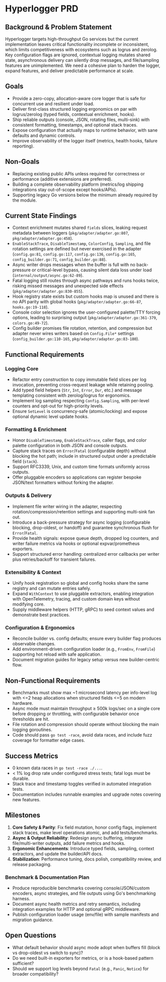 # Hyperlogger PRD

## Background & Problem Statement

Hyperlogger targets high-throughput Go services but the current implementation leaves critical functionality incomplete or inconsistent, which limits competitiveness with ecosystems such as logrus and zerolog. Key configuration flags are ignored, contextual logging mutates shared state, asynchronous delivery can silently drop messages, and file/sampling features are unimplemented. We need a cohesive plan to harden the logger, expand features, and deliver predictable performance at scale.

## Goals

- Provide a zero-copy, allocation-aware core logger that is safe for concurrent use and resilient under load.
- Deliver first-class structured logging ergonomics on par with logrus/zerolog (typed fields, contextual enrichment, hooks).
- Ship reliable outputs (console, JSON, rotating files, multi-sink) with consistent formatting, timestamps, and optional stack traces.
- Expose configuration that actually maps to runtime behavior, with sane defaults and dynamic controls.
- Improve observability of the logger itself (metrics, health hooks, failure reporting).

## Non-Goals

- Replacing existing public APIs unless required for correctness or performance (additive extensions are preferred).
- Building a complete observability platform (metrics/log shipping integrations stay out-of-scope except hooks/APIs).
- Supporting legacy Go versions below the minimum already required by the module.

## Current State Findings

- Context enrichment mutates shared `fields` slices, leaking request metadata between loggers (`pkg/adapter/adapter.go:807`, `pkg/adapter/adapter.go:458`).
- `EnableStackTrace`, `DisableTimestamp`, `ColorConfig`, `Sampling`, and file rotation settings are defined but never exercised in the adapter (`config.go:81`, `config.go:117`, `config.go:136`, `config.go:165`, `config_builder.go:71`, `config_builder.go:88`).
- Async writer drops messages when the buffer is full with no back-pressure or critical-level bypass, causing silent data loss under load (`internal/output/async.go:62-89`).
- Fatal logging still routes through async pathways and runs hooks twice, risking missed messages and unexpected side effects (`pkg/adapter/adapter.go:830-855`).
- Hook registry state exists but custom hooks map is unused and there is no API parity with global hooks (`pkg/adapter/adapter.go:66-87`, `hooks.go:19-118`).
- Console color selection ignores the user-configured palette/TTY forcing options, leading to surprising output (`pkg/adapter/adapter.go:361-379`, `colors.go:49-72`).
- Config builder promises file rotation, retention, and compression but adapter never wires writers based on `Config.File*` settings (`config_builder.go:110-165`, `pkg/adapter/adapter.go:83-180`).

## Functional Requirements

### Logging Core

- Refactor entry construction to copy immutable field slices per log invocation, preventing cross-request leakage while retaining pooling.
- Add typed field helpers (`Str`, `Int`, `Error`, `Dur`, etc.) and message templating consistent with zerolog/logrus for ergonomics.
- Implement log sampling respecting `Config.Sampling`, with per-level counters and opt-out for high-priority levels.
- Ensure `SetLevel` is concurrency-safe (atomic/locking) and expose optional dynamic level update hooks.

### Formatting & Enrichment

- Honor `DisableTimestamp`, `EnableStackTrace`, caller flags, and color palette configuration in both JSON and console outputs.
- Capture stack traces on `Error`/`Fatal` (configurable depth) without blocking the hot path; include in structured output under a predictable field (`stack`).
- Support RFC3339, Unix, and custom time formats uniformly across outputs.
- Offer pluggable encoders so applications can register bespoke JSON/text formatters without forking the adapter.

### Outputs & Delivery

- Implement file writer wiring in the adapter, respecting rotation/compression/retention settings and supporting multi-sink fan out.
- Introduce a back-pressure strategy for async logging (configurable blocking, drop-oldest, or handoff) and guarantee synchronous flush for `Error`/`Fatal`.
- Provide health signals: expose queue depth, dropped log counters, and writer failure metrics via hooks or optional expvar/prometheus exporters.
- Support structured error handling: centralized error callbacks per writer plus retries/backoff for transient failures.

### Extensibility & Context

- Unify hook registration so global and config hooks share the same registry and can mutate entries safely.
- Expand `WithContext` to use pluggable extractors, enabling integration with OpenTelemetry, tracing, and custom domain keys without modifying core.
- Supply middleware helpers (HTTP, gRPC) to seed context values and demonstrate best practices.

### Configuration & Ergonomics

- Reconcile builder vs. config defaults; ensure every builder flag produces observable changes.
- Add environment-driven configuration loader (e.g., `FromEnv`, `FromFile`) supporting hot reload with safe application.
- Document migration guides for legacy setup versus new builder-centric flow.

## Non-Functional Requirements

- Benchmarks must show max ~1 microsecond latency per info-level log with <=2 heap allocations when structured fields <=5 on modern hardware.
- Async mode must maintain throughput ≥ 500k logs/sec on a single core before dropping or throttling, with configurable behavior once thresholds are hit.
- File rotation and compression should operate without blocking the main logging goroutines.
- Code should pass `go test -race`, avoid data races, and include fuzz coverage for formatter edge cases.

## Success Metrics

- 0 known data races in `go test -race ./...`.
- < 1% log drop rate under configured stress tests; fatal logs must be durable.
- Stack trace and timestamp toggles verified in automated integration tests.
- Documentation includes runnable examples and upgrade notes covering new features.

## Milestones

1. **Core Safety & Parity**: Fix field mutation, honor config flags, implement stack traces, make level operations atomic, and add tests/benchmarks.
1. **Async & Output Reliability**: Redesign async buffering, integrate file/multi-writer outputs, add failure metrics and hooks.
1. **Ergonomic Enhancements**: Introduce typed fields, sampling, context extractors, and update the builder/API docs.
1. **Stabilization**: Performance tuning, docs polish, compatibility review, and release packaging.

### Benchmark & Documentation Plan

- Produce reproducible benchmarks covering console/JSON/custom encoders, async strategies, and file outputs using Go's benchmarking harness.
- Document async health metrics and retry semantics, including integration examples for HTTP and optional gRPC middleware.
- Publish configuration loader usage (env/file) with sample manifests and migration guidance.

## Open Questions

- What default behavior should async mode adopt when buffers fill (block vs drop-oldest vs switch to sync)?
- Do we need built-in exporters for metrics, or is a hook-based pattern sufficient?
- Should we support log levels beyond `Fatal` (e.g., `Panic`, `Notice`) for broader compatibility?
